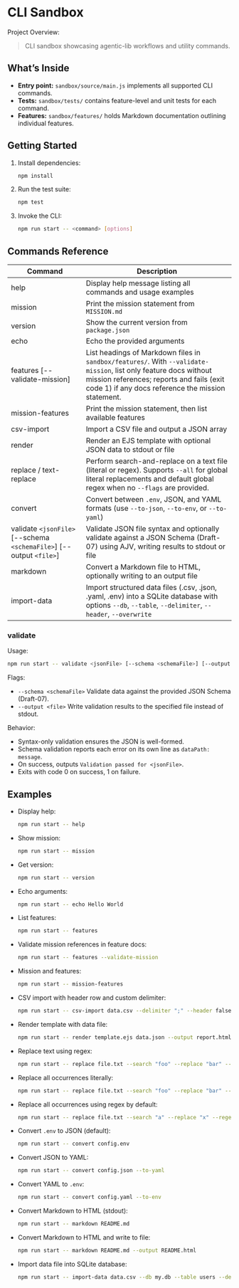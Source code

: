 # CLI Sandbox

Project Overview:

> CLI sandbox showcasing agentic-lib workflows and utility commands.

## What’s Inside

- **Entry point:** `sandbox/source/main.js` implements all supported CLI commands.
- **Tests:** `sandbox/tests/` contains feature-level and unit tests for each command.
- **Features:** `sandbox/features/` holds Markdown documentation outlining individual features.

## Getting Started

1. Install dependencies:
   ```bash
   npm install
   ```
2. Run the test suite:
   ```bash
   npm test
   ```
3. Invoke the CLI:
   ```bash
   npm run start -- <command> [options]
   ```

## Commands Reference

| Command                        | Description                                                                                                                      |
|--------------------------------|----------------------------------------------------------------------------------------------------------------------------------|
| help                           | Display help message listing all commands and usage examples                                                                     |
| mission                        | Print the mission statement from `MISSION.md`                                                                                     |
| version                        | Show the current version from `package.json`                                                                                      |
| echo                           | Echo the provided arguments                                                                                                       |
| features [--validate-mission]  | List headings of Markdown files in `sandbox/features/`. With `--validate-mission`, list only feature docs without mission references; reports and fails (exit code 1) if any docs reference the mission statement. |
| mission-features               | Print the mission statement, then list available features                                                                         |
| csv-import                     | Import a CSV file and output a JSON array                                                                                         |
| render                         | Render an EJS template with optional JSON data to stdout or file                                                                  |
| replace / text-replace         | Perform search-and-replace on a text file (literal or regex). Supports `--all` for global literal replacements and default global regex when no `--flags` are provided. |
| convert                        | Convert between `.env`, JSON, and YAML formats (use `--to-json`, `--to-env`, or `--to-yaml`)                                          |
| validate `<jsonFile>` [--schema `<schemaFile>`] [--output `<file>`] | Validate JSON file syntax and optionally validate against a JSON Schema (Draft-07) using AJV, writing results to stdout or file |
| markdown                       | Convert a Markdown file to HTML, optionally writing to an output file                                                             |
| import-data                    | Import structured data files (.csv, .json, .yaml, .env) into a SQLite database with options `--db`, `--table`, `--delimiter`, `--header`, `--overwrite` |

### validate

Usage:
```bash
npm run start -- validate <jsonFile> [--schema <schemaFile>] [--output <file>]
```

Flags:
- `--schema <schemaFile>` Validate data against the provided JSON Schema (Draft-07).
- `--output <file>` Write validation results to the specified file instead of stdout.

Behavior:
- Syntax-only validation ensures the JSON is well-formed.
- Schema validation reports each error on its own line as `dataPath: message`.
- On success, outputs `Validation passed for <jsonFile>`.
- Exits with code 0 on success, 1 on failure.

## Examples

- Display help:
  ```bash
  npm run start -- help
  ```
- Show mission:
  ```bash
  npm run start -- mission
  ```
- Get version:
  ```bash
  npm run start -- version
  ```
- Echo arguments:
  ```bash
  npm run start -- echo Hello World
  ```
- List features:
  ```bash
  npm run start -- features
  ```
- Validate mission references in feature docs:
  ```bash
  npm run start -- features --validate-mission
  ```
- Mission and features:
  ```bash
  npm run start -- mission-features
  ```
- CSV import with header row and custom delimiter:
  ```bash
  npm run start -- csv-import data.csv --delimiter ";" --header false --output out.json
  ```
- Render template with data file:
  ```bash
  npm run start -- render template.ejs data.json --output report.html
  ```
- Replace text using regex:
  ```bash
  npm run start -- replace file.txt --search "foo" --replace "bar" --regex --flags gi
  ```
- Replace all occurrences literally:
  ```bash
  npm run start -- replace file.txt --search "foo" --replace "bar" --all
  ```
- Replace all occurrences using regex by default:
  ```bash
  npm run start -- replace file.txt --search "a" --replace "x" --regex
  ```
- Convert `.env` to JSON (default):
  ```bash
  npm run start -- convert config.env
  ```
- Convert JSON to YAML:
  ```bash
  npm run start -- convert config.json --to-yaml
  ```
- Convert YAML to `.env`:
  ```bash
  npm run start -- convert config.yaml --to-env
  ```
- Convert Markdown to HTML (stdout):
  ```bash
  npm run start -- markdown README.md
  ```
- Convert Markdown to HTML and write to file:
  ```bash
  npm run start -- markdown README.md --output README.html
  ```
- Import data file into SQLite database:
  ```bash
  npm run start -- import-data data.csv --db my.db --table users --delimiter ";" --header false --overwrite
  ```
